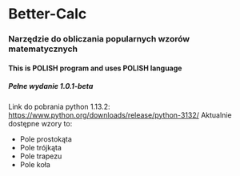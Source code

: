 # Better-Calc
### Narzędzie do obliczania popularnych wzorów matematycznych
#### This is **POLISH** program and uses **POLISH** language
##### Pełne wydanie 1.0.1-beta
Link do pobrania python 1.13.2: https://www.python.org/downloads/release/python-3132/
Aktualnie dostępne wzory to:
- Pole prostokąta
- Pole trójkąta
- Pole trapezu
- Pole koła

